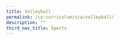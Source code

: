 ```yaml
---
title: Volleyball
permalink: /co-curriculum/cca/volleyball/
description: ""
third_nav_title: Sports
---
```

